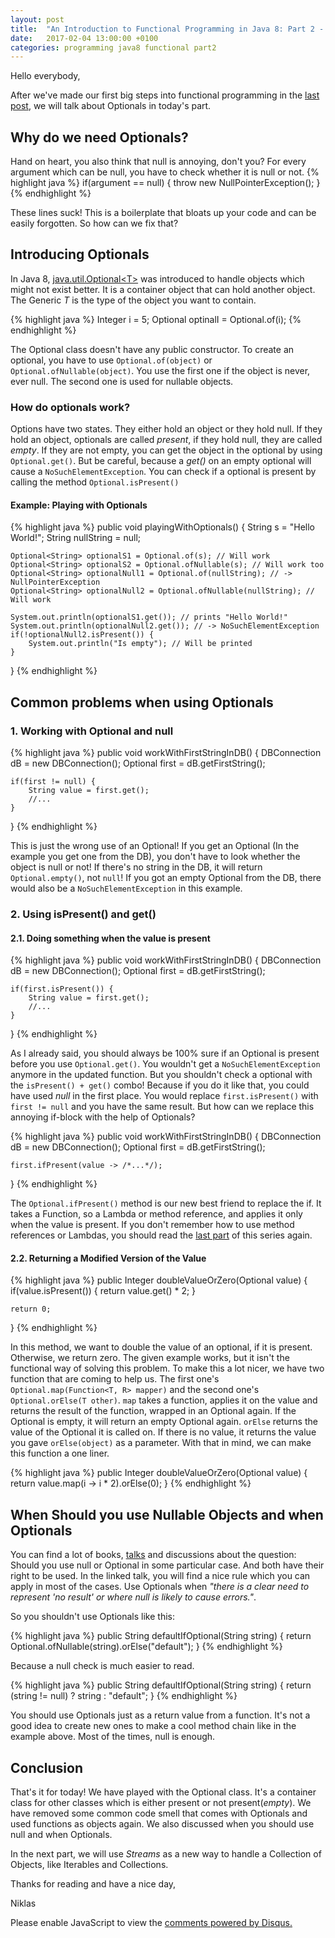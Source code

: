 ```yaml
---
layout: post
title:  "An Introduction to Functional Programming in Java 8: Part 2 - Optionals"
date:   2017-02-04 13:00:00 +0100
categories: programming java8 functional part2
---
```


Hello everybody,

After we've made our first big steps into functional programming in the [last post][part1], we will talk about Optionals in today's part.

## Why do we need Optionals?
Hand on heart, you also think that null is annoying, don't you? For every argument which can be null, you have to check whether it is null or not. 
{% highlight java %}
if(argument == null) {
    throw new NullPointerException();
}
{% endhighlight %}

These lines suck! This is a boilerplate that bloats up your code and can be easily forgotten. So how can we fix that?

## Introducing Optionals
In Java 8, [java.util.Optional\<T\>][optionalJavaDoc] was introduced to handle objects which might not exist better. 
It is a container object that can hold another object.
The Generic *T* is the type of the object you want to contain.

{% highlight java %}
Integer i = 5;
Optional<Integer> optinalI = Optional.of(i);
{% endhighlight %}

The Optional class doesn't have any public constructor. To create an optional, you have to use `Optional.of(object)` or `Optional.ofNullable(object)`.
You use the first one if the object is never, ever null. The second one is used for nullable objects.

### How do optionals work? 
Options have two states. They either hold an object or they hold null. If they hold an object, optionals are called *present*, if they hold null, they are called *empty*. If they are not empty, you can get the object in the optional by using `Optional.get()`. But be careful, because a *get()* on an empty optional will cause a `NoSuchElementException`. You can check if a optional is present by calling the method `Optional.isPresent()`

#### Example: Playing with Optionals
{% highlight java %}
public void playingWithOptionals() {
    String s = "Hello World!";
    String nullString = null;

    Optional<String> optionalS1 = Optional.of(s); // Will work
    Optional<String> optionalS2 = Optional.ofNullable(s); // Will work too
    Optional<String> optionalNull1 = Optional.of(nullString); // -> NullPointerException
    Optional<String> optionalNull2 = Optional.ofNullable(nullString); // Will work

    System.out.println(optionalS1.get()); // prints "Hello World!"
    System.out.println(optionalNull2.get()); // -> NoSuchElementException
    if(!optionalNull2.isPresent()) {
        System.out.println("Is empty"); // Will be printed
    }
}
{% endhighlight %}

## Common problems when using Optionals

### 1. Working with Optional **and** null
{% highlight java %}
public void workWithFirstStringInDB() {
    DBConnection dB = new DBConnection();
    Optional<String> first = dB.getFirstString();

    if(first != null) {
        String value = first.get(); 
        //... 
    }
}
{% endhighlight %}

This is just the wrong use of an Optional! If you get an Optional (In the example you get one from the DB), you don't have to look whether the object is null or not! If there's no string in the DB, it will return `Optional.empty()`, not `null`! If you got an empty Optional from the DB, there would also be a `NoSuchElementException` in this example.

### 2. Using isPresent() and get()

#### 2.1. Doing something when the value is present

{% highlight java %}
public void workWithFirstStringInDB() {
    DBConnection dB = new DBConnection();
    Optional<String> first = dB.getFirstString();

    if(first.isPresent()) {
        String value = first.get(); 
        //... 
    }
}
{% endhighlight %}

As I already said, you should always be 100% sure if an Optional is present before you use `Optional.get()`. You wouldn't get a `NoSuchElementException` anymore in the updated function. But you shouldn't check a optional with the `isPresent() + get()` combo! Because if you do it like that, you could have used *null* in the first place. You would replace `first.isPresent()` with `first != null` and you have the same result. But how can we replace this annoying if-block with the help of Optionals?

{% highlight java %}
public void workWithFirstStringInDB() {
    DBConnection dB = new DBConnection();
    Optional<String> first = dB.getFirstString();

    first.ifPresent(value -> /*...*/);
}
{% endhighlight %}

The `Optional.ifPresent()` method is our new best friend to replace the if. It takes a Function, so a Lambda or method reference, and applies it only when the value is present. If you don't remember how to use method references or Lambdas, you should read the [last part][part1] of this series again.

#### 2.2. Returning a Modified Version of the Value

{% highlight java %}
public Integer doubleValueOrZero(Optional<Integer> value) {
    if(value.isPresent()) {
       return value.get() * 2;
    }

    return 0;
}
{% endhighlight %}

In this method, we want to double the value of an optional, if it is present. Otherwise, we return zero. The given example works, but it isn't the functional way of solving this problem.
To make this a lot nicer, we have two function that are coming to help us. 
The first one's `Optional.map(Function<T, R> mapper)` and the second one's `Optional.orElse(T other)`.
`map` takes a function, applies it on the value and returns the result of the function, wrapped in an Optional again. If the Optional is empty, it will return an empty Optional again.
`orElse` returns the value of the Optional it is called on. If there is no value, it returns the value you gave `orElse(object)` as a parameter.
With that in mind, we can make this function a one liner.

{% highlight java %}
public Integer doubleValueOrZero(Optional<Integer> value) {
    return value.map(i -> i * 2).orElse(0);
}
{% endhighlight %}

## When Should you use Nullable Objects and when Optionals
You can find a lot of books, [talks][optionalTalks] and discussions about the question: Should you use null or Optional in some particular case. And both have their right to be used. 
In the linked talk, you will find a nice rule which you can apply in most of the cases. Use Optionals when *"there is a clear need to represent 'no result' or where null is likely to cause errors."*.

So you shouldn't use Optionals like this:

{% highlight java %}
public String defaultIfOptional(String string) {
    return Optional.ofNullable(string).orElse("default");
}
{% endhighlight %}

Because a null check is much easier to read.

{% highlight java %}
public String defaultIfOptional(String string) {
    return (string != null) ? string : "default";
}
{% endhighlight %}

You should use Optionals just as a return value from a function. It's not a good idea to create new ones to make a cool method chain like in the example above. Most of the times, null is enough.

## Conclusion
That's it for today!
We have played with the Optional class. It's a container class for other classes which is either present or not present(*empty*). We have removed some common code smell that comes with Optionals and used functions as objects again. We also discussed when you should use null and when Optionals.

In the next part, we will use *Streams* as a new way to handle a Collection of Objects, like Iterables and Collections.

Thanks for reading and have a nice day,

Niklas

<div id="disqus_thread"></div>
<script>

/**
*  RECOMMENDED CONFIGURATION VARIABLES: EDIT AND UNCOMMENT THE SECTION BELOW TO INSERT DYNAMIC VALUES FROM YOUR PLATFORM OR CMS.
*  LEARN WHY DEFINING THESE VARIABLES IS IMPORTANT: https://disqus.com/admin/universalcode/#configuration-variables*/
/*
var disqus_config = function () {
this.page.url = PAGE_URL;  // Replace PAGE_URL with your page's canonical URL variable
this.page.identifier = PAGE_IDENTIFIER; // Replace PAGE_IDENTIFIER with your page's unique identifier variable
};
*/
(function() { // DON'T EDIT BELOW THIS LINE
var d = document, s = d.createElement('script');
s.src = '//flyingbytes.disqus.com/embed.js';
s.setAttribute('data-timestamp', +new Date());
(d.head || d.body).appendChild(s);
})();
</script>

<noscript>Please enable JavaScript to view the <a href="https://disqus.com/?ref_noscript">comments powered by Disqus.</a></noscript>

[part1]: https://flyingbytes.github.io/programming/java8/functional/part1/2017/01/23/Java8-Part1.html
[optionalJavaDoc]: https://docs.oracle.com/javase/8/docs/api/java/util/Optional.html
[optionalTalks]: https://www.youtube.com/watch?v=Ej0sss6cq14
